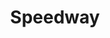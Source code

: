 ---
title: "Speedway"
url: /grand-rapids/speedway-plainfield-avenue-northeast-2/
shop: convenience
---